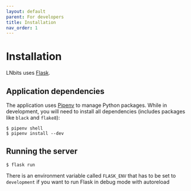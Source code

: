 ```yaml
---
layout: default
parent: For developers
title: Installation
nav_order: 1
---
```



Installation
============

LNbits uses [Flask](http://flask.pocoo.org/).


Application dependencies
------------------------

The application uses [Pipenv][pipenv] to manage Python packages.
While in development, you will need to install all dependencies (includes packages like `black` and `flake8`):

    $ pipenv shell
    $ pipenv install --dev


Running the server
------------------

    $ flask run

There is an environment variable called `FLASK_ENV` that has to be set to `development`
if you want to run Flask in debug mode with autoreload


[pipenv]: https://docs.pipenv.org/#install-pipenv-today
